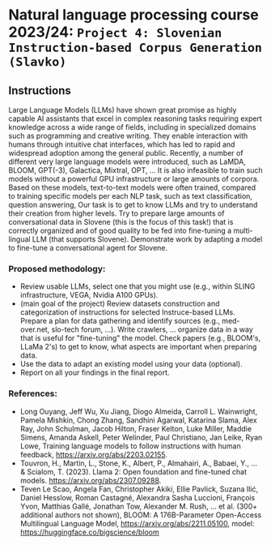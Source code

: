 # Natural language processing course 2023/24: `Project 4: Slovenian Instruction-based Corpus Generation (Slavko)`

<!--- Please, organize README and the whole structure of the repository to be self-contained and reproducible. --->

## Instructions
Large Language Models (LLMs) have shown great promise as highly capable AI assistants that excel in complex reasoning tasks requiring expert knowledge across a wide range of fields, including in specialized domains such as programming and creative writing. They enable interaction with humans through intuitive chat interfaces, which has led to rapid and widespread adoption among the general public. Recently, a number of different very large language models were introduced, such as LaMDA, BLOOM, GPT(-3), Galactica, Mixtral, OPT, ... It is also infeasible to train such models without a powerful GPU infrastructure or large amounts of corpora. Based on these models, text-to-text models were often trained, compared to training specific models per each NLP task, such as text classification, question answering, Our task is to get to know LLMs and try to understand their creation from higher levels. Try to prepare large amounts of conversational data in Slovene (this is the focus of this task!) that is correctly organized and of good quality to be fed into fine-tuning a multi-lingual LLM (that supports Slovene). Demonstrate work by adapting a model to fine-tune a conversational agent for Slovene.

### Proposed methodology:

- Review usable LLMs, select one that you might use (e.g., within SLING infrastructure, VEGA, Nvidia A100 GPUs).
- (main goal of the project) Review datasets construction and categorization of instructions for selected Instruce-based LLMs. Prepare a plan for data gathering and identify sources (e.g., med-over.net, slo-tech forum, ...). Write crawlers, ... organize data in a way that is useful for "fine-tuning" the model. Check papers (e.g., BLOOM's, LLaMa 2's) to get to know, what aspects are important when preparing data.
- Use the data to adapt an existing model using your data (optional).
- Report on all your findings in the final report.

### References:

- Long Ouyang, Jeff Wu, Xu Jiang, Diogo Almeida, Carroll L. Wainwright, Pamela Mishkin, Chong Zhang, Sandhini Agarwal, Katarina Slama, Alex Ray, John Schulman, Jacob Hilton, Fraser Kelton, Luke Miller, Maddie Simens, Amanda Askell, Peter Welinder, Paul Christiano, Jan Leike, Ryan Lowe, Training language models to follow instructions with human feedback, https://arxiv.org/abs/2203.02155.
- Touvron, H., Martin, L., Stone, K., Albert, P., Almahairi, A., Babaei, Y., ... & Scialom, T. (2023). Llama 2: Open foundation and fine-tuned chat models. https://arxiv.org/abs/2307.09288.
- Teven Le Scao, Angela Fan, Christopher Akiki, Ellie Pavlick, Suzana Ilić, Daniel Hesslow, Roman Castagné, Alexandra Sasha Luccioni, François Yvon, Matthias Gallé, Jonathan Tow, Alexander M. Rush, ...  et al. (300+ additional authors not shown), BLOOM: A 176B-Parameter Open-Access Multilingual Language Model, https://arxiv.org/abs/2211.05100, model: https://huggingface.co/bigscience/bloom 

